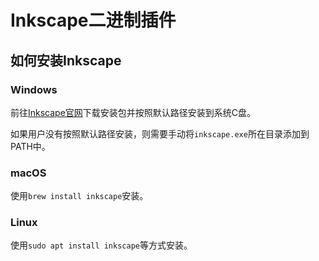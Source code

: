 # Inkscape二进制插件
## 如何安装Inkscape
### Windows
前往[Inkscape官网](https://inkscape.org)下载安装包并按照默认路径安装到系统C盘。

如果用户没有按照默认路径安装，则需要手动将`inkscape.exe`所在目录添加到PATH中。

### macOS
使用`brew install inkscape`安装。

### Linux
使用`sudo apt install inkscape`等方式安装。